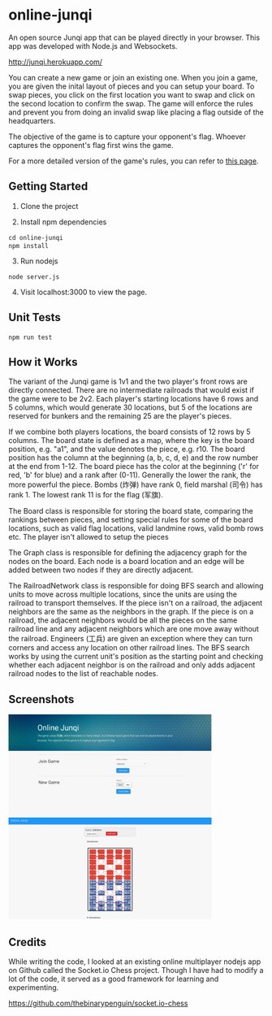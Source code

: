 # online-junqi

An open source Junqi app that can be played directly in your browser. This app was developed with Node.js and Websockets.

http://junqi.herokuapp.com/

You can create a new game or join an existing one. When you join a game, you are given the inital layout of pieces and you can setup your board. To swap pieces, you click on the first location you want to swap and click on the second location to confirm the swap. The game will enforce the rules and prevent you from doing an invalid swap like placing a flag outside of the headquarters.

The objective of the game is to capture your opponent's flag. Whoever captures the opponent's flag first wins the game.

For a more detailed version of the game's rules, you can refer to [this page](https://en.wikipedia.org/wiki/Luzhanqi).

Getting Started
---

1. Clone the project

2. Install npm dependencies
```
cd online-junqi
npm install
```

3. Run nodejs
```
node server.js
```

4. Visit localhost:3000 to view the page.

Unit Tests
---

```
npm run test
```

How it Works
---

The variant of the Junqi game is 1v1 and the two player's front rows are directly connected. There are no intermediate railroads that would exist if the game were to be 2v2. Each player's starting locations have 6 rows and 5 columns, which would generate 30 locations, but 5 of the locations are reserved for bunkers and the remaining 25 are the player's pieces.

If we combine both players locations, the board consists of 12 rows by 5 columns. The board state is defined as a map, where the key is the board position, e.g. "a1", and the value denotes the piece, e.g. r10. The board position has the column at the beginning (a, b, c, d, e) and the row number at the end from 1-12. The board piece has the color at the beginning ('r' for red, 'b' for blue) and a rank after (0-11). Generally the lower the rank, the more powerful the piece. Bombs (炸弹) have rank 0, field marshal (司令) has rank 1. The lowest rank 11 is for the flag (军旗). 

The Board class is responsible for storing the board state, comparing the rankings between pieces, and setting special rules for some of the board locations, such as valid flag locations, valid landmine rows, valid bomb rows etc. The player isn't allowed to setup the pieces

The Graph class is responsible for defining the adjacency graph for the nodes on the board. Each node is a board location and an edge will be added between two nodes if they are directly adjacent.

The RailroadNetwork class is responsible for doing BFS search and allowing units to move across multiple locations, since the units are using the railroad to transport themselves. If the piece isn't on a railroad, the adjacent neighbors are the same as the neighbors in the graph. If the piece is on a railroad, the adjacent neighbors would be all the pieces on the same railroad line and any adjacent neighbors which are one move away without the railroad. Engineers (工兵) are given an exception where they can turn corners and access any location on other railroad lines. The BFS search works by using the current unit's position as the starting point and checking whether each adjacent neighbor is on the railroad and only adds adjacent railroad nodes to the list of reachable nodes. 

Screenshots
---

<img src="https://github.com/samuelyuan/online-junqi/raw/master/images/menu.png" alt="Menu" width="400px" height="200px" />
<img src="https://github.com/samuelyuan/online-junqi/raw/master/images/game.png" alt="Gane" width="400px" height="200px" />

Credits
---

While writing the code, I looked at an existing online multiplayer nodejs app on Github called the
Socket.io Chess project. Though I have had to modify a lot of the code, it served as a good framework for learning
and experimenting.

https://github.com/thebinarypenguin/socket.io-chess
